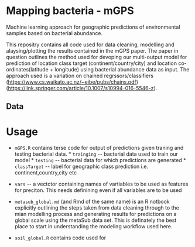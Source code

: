 # Mapping bacteria - mGPS
Machine learning approach for geographic predictions of environmental samples based on bacterial abundance. 

This repositry contains all code used for data cleaning, modelling and alaysing/plotting the results contained in the mGPS paper. The paper in question outlines the method used for devoping our multi-output model for prediction of location class target (continent/country/city) and location co-ordinates(latitude + longitude) using bacterial abundance data as input. The approach used is a variation on chained regrssors/classifiers (https://www.cs.waikato.ac.nz/~eibe/pubs/chains.pdf) (https://link.springer.com/article/10.1007/s10994-016-5546-z). 

## Data

# Usage 

* `mGPS.R` contains terse code for output of predictions given traning and testing bacterial data.   * `trainging` -- bacterial data used to train our model  * `testing` -- bacterial data for which predictions are generated  * `classTarget` -- label for geographic class prediction i.e. continent,country,city etc
  
 * `vars` -- a vectctor containing names of vartiables to be used as features for preciton. This needs definining even if all            variables are to be used

* `metasub_global.md` (and Rmd of the same name) is an R notbook explicitly outlining the steps taken from data cleaning through to the mian modelling process and generating results for predictions on a global scale using the metaSub data set. This is definately the best place to start in understanding the modeling workflow used here. 

* `soil_global.R` contains code used for 

